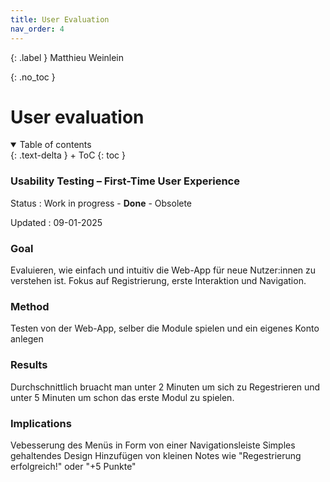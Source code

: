 ```yaml
---
title: User Evaluation
nav_order: 4
---
```




{: .label }
Matthieu Weinlein

{: .no_toc }
# User evaluation

<details open markdown="block">
{: .text-delta }
<summary>Table of contents</summary>
+ ToC
{: toc }
</details>


### Usability Testing – First-Time User Experience

Status
: Work in progress - **Done** - Obsolete

Updated
: 09-01-2025

### Goal

Evaluieren, wie einfach und intuitiv die Web-App für neue Nutzer:innen zu verstehen ist. Fokus auf Registrierung, erste Interaktion und Navigation.

### Method

Testen von der Web-App, selber die Module spielen und ein eigenes Konto anlegen

### Results

Durchschnittlich bruacht man unter 2 Minuten um sich zu Regestrieren und unter 5 Minuten um schon das erste Modul zu spielen.

### Implications

Vebesserung des Menüs in Form von einer Navigationsleiste
Simples gehaltendes Design
Hinzufügen von kleinen Notes wie "Regestrierung erfolgreich!" oder "+5 Punkte"

